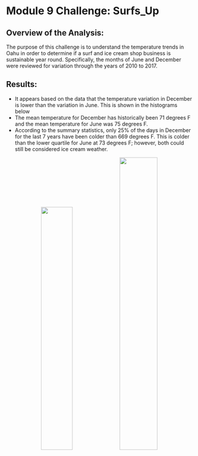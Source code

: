 # Module 9 Challenge: Surfs_Up
## Overview of the Analysis: 
The purpose of this challenge is to understand the temperature trends in Oahu in order to determine if a surf and ice cream shop business is sustainable year round. Specifically, the months of June and December were reviewed for variation through the years of 2010 to 2017.
## Results:
* It appears based on the data that the temperature variation in December is lower than the variation in June. This is shown in the histograms below
* The mean temperature for December has historically been 71 degrees F and the mean temperature for June was 75 degrees F. 
* According to the summary statistics, only 25% of the days in December for the last 7 years have been colder than 669 degrees F. This is colder than the lower quartile for June at 73 degrees F; however, both could still be considered ice cream weather. 
<p align="center" width="100%">
    <img width="41%" src=https://user-images.githubusercontent.com/105991478/184436029-efefcf05-4b8f-4956-ab39-c3d977c9d71f.png>  <img width="45%" src=https://user-images.githubusercontent.com/105991478/184436040-dd7532b2-3846-48f9-b133-17f54e7695d6.png>


